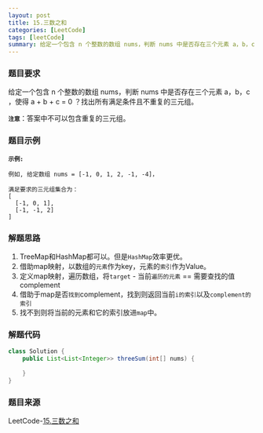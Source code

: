 ```yaml
---
layout: post
title: 15.三数之和
categories: [LeetCode]
tags: [leetCode]
summary: 给定一个包含 n 个整数的数组 nums，判断 nums 中是否存在三个元素 a，b，c ，使得 a + b + c = 0 ？找出所有满足条件且不重复的三元组。
---
```


### 题目要求
给定一个包含 n 个整数的数组 nums，判断 nums 中是否存在三个元素 a，b，c ，使得 a + b + c = 0 ？找出所有满足条件且不重复的三元组。

**`注意`**：答案中不可以包含重复的三元组。



### 题目示例
**`示例:`** 
```
例如, 给定数组 nums = [-1, 0, 1, 2, -1, -4]，

满足要求的三元组集合为：
[
  [-1, 0, 1],
  [-1, -1, 2]
]
```

### 解题思路
1. TreeMap和HashMap都可以。但是`HashMap`效率更优。
1. 借助map映射，以数组的`元素`作为key，元素的`索引`作为Value。
1. 定义map映射，遍历数组，将`target` - 当前`遍历的元素` == 需要查找的值complement
1. 借助于map是否`找到`complement，找到则返回当前`i的索引`以及`complement的索引`
1. 找不到则将当前的元素和它的索引放进`map`中。

### 解题代码
```java
class Solution {
    public List<List<Integer>> threeSum(int[] nums) {
        
    }
}
```

### 题目来源
LeetCode-[15.三数之和](https://leetcode-cn.com/problems/3sum/)
